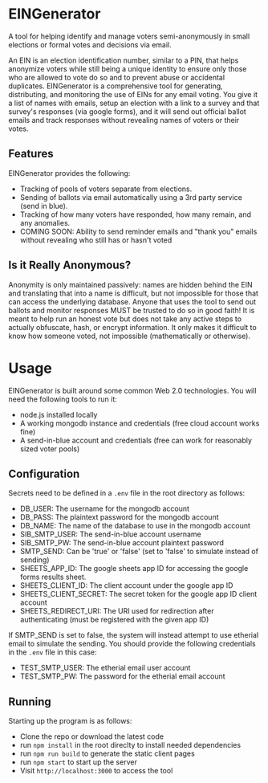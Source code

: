 # EINGenerator
A tool for helping identify and manage voters semi-anonymously in small elections or formal votes and decisions via email.

An EIN is an election identification number, similar to a PIN, that helps anonymize voters while still being a unique identity to ensure only those who are allowed to vote do so and to prevent abuse or accidental duplicates.  EINGenerator is a comprehensive tool for generating, distributing, and monitoring the use of EINs for any email voting.  You give it a list of names with emails, setup an election with a link to a survey and that survey's responses (via google forms), and it will send out official ballot emails and track responses without revealing names of voters or their votes.

## Features
EINGenerator provides the following:
- Tracking of pools of voters separate from elections.
- Sending of ballots via email automatically using a 3rd party service (send in blue).
- Tracking of how many voters have responded, how many remain, and any anomalies.
- COMING SOON: Ability to send reminder emails and "thank you" emails without revealing who still has or hasn't voted

## Is it Really Anonymous?
Anonymity is only maintained passively: names are hidden behind the EIN and translating that into a name is difficult, but not impossible for those that can access the underlying database. Anyone that uses the tool to send out ballots and monitor responses MUST be trusted to do so in good faith!  It is meant to help run an honest vote but does not take any active steps to actually obfuscate, hash, or encrypt information.  It only makes it difficult to know how someone voted, not impossible (mathematically or otherwise).

# Usage
EINGenerator is built around some common Web 2.0 technologies.  You will need the following tools to run it:
- node.js installed locally
- A working mongodb instance and credentials (free cloud account works fine)
- A send-in-blue account and credentials (free can work for reasonably sized voter pools)

## Configuration
Secrets need to be defined in a `.env` file in the root directory as follows:
- DB_USER: The username for the mongodb account
- DB_PASS: The plaintext password for the mongodb account
- DB_NAME: The name of the database to use in the mongodb account
- SIB_SMTP_USER: The send-in-blue account username
- SIB_SMTP_PW: The send-in-blue account plaintext password
- SMTP_SEND: Can be 'true' or 'false' (set to 'false' to simulate instead of sending)
- SHEETS_APP_ID: The google sheets app ID for accessing the google forms results sheet.
- SHEETS_CLIENT_ID: The client account under the google app ID
- SHEETS_CLIENT_SECRET: The secret token for the google app ID client account
- SHEETS_REDIRECT_URI: The URI used for redirection after authenticating (must be registered with the given app ID)

If SMTP_SEND is set to false, the system will instead attempt to use etherial email to simulate the sending. You should provide the following credentials in the `.env` file in this case:
- TEST_SMTP_USER: The etherial email user account
- TEST_SMTP_PW: The password for the etherial email account

## Running
Starting up the program is as follows:
- Clone the repo or download the latest code
- run `npm install` in the root direclty to install needed dependencies
- run `npm run build` to generate the static client pages
- run `npm start` to start up the server
- Visit `http://localhost:3000` to access the tool
